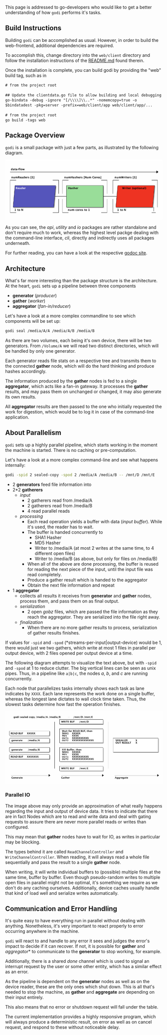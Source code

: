 This page is addressed to go-developers who would like to get a better understanding of how `godi` performs it's tasks.

## Build Instructions

Building `godi` can be accomplished as usual. However, in order to build the web-frontend, additional dependencies are required.

To accomplish this, change directory into the `web/client` directory and follow the installation instructions of the [README.md](https://github.com/angular/angular-seed/blob/master/README.md) found therein.

Once the installation is complete, you can build godi by providing the "web" build tag, such as in

```
# from the project root

## Update the clientdata.go file to allow building and local debugging
go-bindata -debug -ignore "[/\\\\]\\..*" -nomemcopy=true -o $bindatadest -pkg=server -prefix=web/client/app web/client/app/...

# from the project root
go build -tags web
```

## Package Overview

`godi` is a small package with just a few parts, as illustrated by the following diagram.

![architecture](https://raw.githubusercontent.com/Byron/godi/web-resources/lib/png/arch.txt.png)

As you can see, the *api*, *utility* and *io* packages are rather standalone and don't require much to work, whereas the highest level packge dealing with the command-line interface, *cli*, directly and indirectly uses all packages underneath.

For further reading, you can have a look at the respective [godoc site](http://godoc.org/github.com/Byron/godi).

## Architecture

What's far more interesting than the package structure is the architecture. At the heart, `godi` sets up a pipeline between three components

* **generator** (*producer*)
* **gather** (*worker*)
* **aggregator** (*fan-in/reducer*)

Let's have a look at a more complex commandline to see which components will be set up:

```bash
godi seal /media/A/A /media/A/B /media/B
```

As there are two volumes, each being it's own device, there will be two generators. From `/Volume/A` we will read two distinct directories, which will be handled by only one generator.

Each generator reads file stats on a respective tree and transmits them to the connected **gather** node, which will do the hard thinking and produce hashes accordingly.

The information produced by the **gather** nodes is fed to a single **aggregator**, which acts like a fan-in gateway. It processes the **gather** results, and may pass them on unchanged or changed, it may also generate its own results.

All **aggregator** results are then passed to the one who initially requested the work for digestion, which would be to log it in case of the command-line application.

## About Parallelism

`godi` sets up a highly parallel pipeline, which starts working in the moment the machine is started. There is no caching or pre-computation.

Let's have a look at a more complex command-line and see what happens internally:

```bash
godi -spid 2 sealed-copy -spod 2 /media/A /media/B -- /mnt/D /mnt/E
```

* 2 **generators** feed file information into
* 2*2 **gatherers**
    + *input*
        + 2 gatherers read from /media/A
        + 2 gatherers read from /media/B
        + 4 read parallel reads
    + *processing*
        + Each read operation yields a buffer with data (*input buffer*). While it's used, the reader has to wait.
        + The buffer is handed concurrently to
            * SHA1 Hasher
            * MD5 Hasher
            * Writer to /media/A (at most 2 writes at the same time, to 4 different open files)
            * Writer to /media/B (as above, but only for files on /media/B)
        + When all of the above are done processing, the buffer is reused for reading the next piece of the input, until the input file was read completely.
        + Produce a gather result which is handed to the aggregator
        + Obtain the next file information and repeat
* 1 **aggregator**
    + collects all results it receives from **generator** and **gather** nodes, process them, and pass them on as final output.
    + *serialization*
        * 2 open *gobz* files, which are passed the file information as they reach the aggregator. They are serialized into the file right away.
    + *finalization*
        * When there are no more gather results to process, serialization of gather results finishes.

If values for `-spid` and `-spod` (*streams-per-input|output-device) would be 1, there would just we two gathers, which write at most 1 files in parallel per output device, with 2 files opened per output device at a time.

The following diagram attempts to visualize the text above, but with `-spid` and `-spod` at 1 to reduce clutter. The big vertical lines can be seen as unix pipes. Thus, in a pipeline like `a|b|c`, the nodes *a*, *b*, and *c* are running concurrently.

Each node that parallelizes tasks internally shows each task as lane indicates by `XXXX`. Each lane represents the work done on a single buffer, whereas the longest lane dictates to wall clock time taken. Thus, the slowest tasks determine how fast the operation finishes.

![architecture](https://raw.githubusercontent.com/Byron/godi/web-resources/lib/png/lanes.txt.png)

### Parallel IO

The image above may only provide an approximation of what really happens regarding the input and output of device data. It tries to indicate that there are in fact Nodes which are to read and write data and deal with gating requests to assure there are never more parallel reads or writes than configured.

This may mean that **gather** nodes have to wait for IO, as writes in particular may be blocking.

The types behind it are called `ReadChannelController` and `WriteChannelController`. When reading, it will always read a whole file sequentially and pass the result to a single **gather** node.

When writing, it will write individual buffers to (possible) multiple files at the same time, buffer by buffer. Even though pseudo-random writes to multiple open files in parallel might not be optimal, it's something we require as we don't do any caching ourselves. Additionally, device caches usually handle that kind of load well and serialize writes automatically.

## Communication and Error Handling

It's quite easy to have everything run in parallel without dealing with anything. Nonetheless, it's very important to react properly to error occurring anywhere in the machine.

`godi` will react to and handle to any error it sees and judges the error's impact to decide if it can recover. If not, it is possible for **gather** and *aggregator** to communicate to the **generator** to stop working, for example.

Additionally, there is a shared *done* channel which is used to signal an interrupt request by the user or some other entity, which has a similar effect as an error.

As the pipeline is dependent on the **generator** nodes as well as on the device reader, these are the only ones which shut down. This is all that's needed to stop the machine, as **gather** and **aggregate** are depending on their input entirely.

This also means that no error or shutdown request will fall under the table.

The current implementation provides a highly responsive program, which will always produce a deterministic result, on error as well as on cancel request, and respond to these without noticeable delay.
